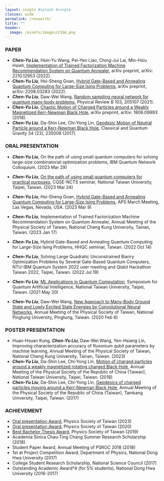 ```yaml
---
layout: single #splash #single
classes: wide
permalink: /research/
title: ""
header:
  image: /assets/images/LSSA.png
---
```


### PAPER

* ***Chen-Yu Liu***, Hsin-Yu Wang, Pei-Yen Liao, Ching-Jui Lai, Min-Hsiu Hsieh, [Implementation of Trained Factorization Machine Recommendation System on Quantum Annealer](https://arxiv.org/abs/2210.12953), arXiv preprint, arXiv: 2210.12953 (2022). 
* ***Chen-Yu Liu***, Hsi-Sheng Goan, [Hybrid Gate-Based and Annealing Quantum Computing for Large-Size Ising Problems](https://arxiv.org/abs/2208.03283), arXiv preprint, arXiv: 2208.03283 (2022). 
* ***Chen-Yu Liu***, Daw-Wei Wang, [Random sampling neural network for quantum many-body problems](https://journals.aps.org/prb/abstract/10.1103/PhysRevB.103.205107), Physical Review B 103, 205107 (2021).
* ***Chen-Yu Liu***, [Chaotic Motion of Charged Particles around a Weakly Magnetized Kerr-Newman Black Hole](https://arxiv.org/abs/1806.09993), arXiv preprint, arXiv: 1806.09993 (2018). 
* ***Chen-Yu Liu***, Da-Shin Lee, Chi-Yong Lin, [Geodesic Motion of Neutral Particle around a Kerr-Newman Black Hole](https://iopscience.iop.org/article/10.1088/1361-6382/aa903b), Classical and Quantum Gravity 34 (23), 235008 (2017). 


### ORAL PRESENTATION

* ***Chen-Yu Liu***, On the path of using small quantum computers for solving large-size combinatorial optimization problems, IBM Quantum Network Colloquium. (2023 Mar 29)

* ***Chen-Yu Liu***, [ On the path of using small quantum computers for practical purposes](https://www.phys.ntu.edu.tw/News_Content_n_39710_s_212699.html), CQSE-NCTS seminar, National Taiwan University, Taipei, Taiwan. (2023 Mar 24) 

* ***Chen-Yu Liu***, Hsi-Sheng Goan, [Hybrid Gate-Based and Annealing Quantum Computing for Large-Size Ising Problems](https://meetings.aps.org/Meeting/MAR23/Session/S70.4), APS March Meeting, Las Vegas, Nevada, USA. (2023 Mar 9) 

* ***Chen-Yu Liu***, Implementation of Trained Factorization Machine Recommendation System on Quantum Annealer, Annual Meeting of the Physical Society of Taiwan, National Cheng Kung University, Tainan, Taiwan. (2023 Jan 17) 

* ***Chen-Yu Liu***, Hybrid Gate-Based and Annealing Quantum Computing for Large-Size Ising Problems, HHQC seminar, Taiwan. (2022 Oct 14) 

* ***Chen-Yu Liu***, Solving Large Quadratic Unconstrained Bianry Optimization Problems by Several Gate-Based Quantum Computers, NTU-IBM Quantum System 2022 user meeting and Qiskit Hackathon Taiwan 2022, Taipei, Taiwan. (2022 Jul 19) 

* ***Chen-Yu Liu***, [ML Applications in Quantum Computation](https://drive.google.com/file/d/1sfs8fyVTcu6kLAjYXqQbiVbIRsTFcuQ2/view?usp=sharing), Symposium for Quantum Artificial Intelligence, National Taiwan University, Taipei, Taiwan. (2021 May 20)

* ***Chen-Yu Liu***, Daw-Wei Wang, [New Approach to Many-Body Ground State and Lowly Excited State Energies by Convolutional Neural Networks](https://drive.google.com/file/d/18pKCux8NHvoUGpk0tZ5qoEqPsaSR8dya/view?usp=sharing),  Annual Meeting of the Physical Society of Taiwan,  National Pingtung University, Pingtung, Taiwan. (2020 Feb 6) 

### POSTER PRESENTATION
* Huan-Hsuan Kung, ***Chen-Yu Liu***, Daw-Wei Wang, Yen-Hsiang Lin, Improving characterization accuracy of fluxonium qubit parameters by machine learning, Annual Meeting of the Physical Society of Taiwan, National Cheng Kung University, Tainan, Taiwan. (2023)
* ***Chen-Yu Liu***, Da-Shin Lee, Chi-Yong Lin, [Motion of charged particles around a weakly magnetized rotating charged Black Hole](https://drive.google.com/file/d/1pnik5d7_hk-EuOUy9P3XHIBQd5708r5-/view?usp=sharing),  Annual Meeting of the Physical Society of the Republic of China (Taiwan),  National Taiwan University, Taipei, Taiwan. (2018)  
* ***Chen-Yu Liu***, Da-Shin Lee, Chi-Yong Lin, [Geodesics of charged particles moving around a Kerr-Newman Black Hole](https://drive.google.com/file/d/1qQLwUdslKWgs5CAEMXKBNlGC0h5Yrzp4/view?usp=sharing),  Annual Meeting of the Physical Society of the Republic of China (Taiwan),  Tamkang University, Taipei, Taiwan. (2017)                    


### ACHIEVEMENT

* [Oral presentation Award](https://tps2023.conf.tw/site/news_show.aspx?sid=1463&lang=en&pid=308), Physics Society of Taiwan (2023)
* [Oral presentation Award](https://tps2020.conf.tw/site/news_show.aspx?sid=1312&lang=en&pid=220), Physics Society of Taiwan (2020)     
* [Best Bachelor Thesis Award](https://www.ps-taiwan.org/tw/modules/news/article.php?storyid=70), Physics Society of Taiwan (2019)     
* Academia Sinica Chau-Ting Chang Summer Research Scholarship (2018)          
* Student Paper Award,  Annual Meeting of PSROC 2018 (2018)                 
* 1st at Project Competition Award, Department of Physics, National Dong Hwa University (2017)  
* College Student Research Scholarship, National Science Council (2017)  
* Outstanding Academic Award*4 (for 5% students), National Dong Hwa University (2016-2017)                                       
